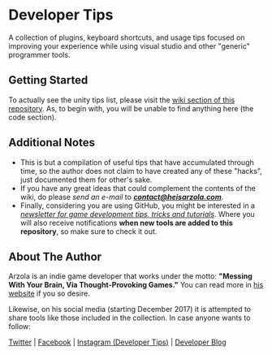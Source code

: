 # Developer Tips
A collection of plugins, keyboard shortcuts, and usage tips focused on improving your experience while using visual studio and other "generic" programmer tools.

## Getting Started

To actually see the unity tips list, please visit the [wiki section of this repository](https://github.com/heisarzola/Developer-Tips/wiki). As, to begin with, you will be unable to find anything here (the code section).

## Additional Notes
* This is but a compilation of useful tips that have accumulated through time, so the author does not claim to have created any of these "hacks", just documented them for other's sake.
* If you have any great ideas that could complement the contents of the wiki, do please *send an e-mail* to ***contact@heisarzola.com***.
* Finally, considering you are using GitHub, you might be interested in a [*newsletter for game development tips, tricks and tutorials*](https://heisarzola.us16.list-manage.com/subscribe?u=711c0d50be32d6a5eca3ccb18&id=43d6d70f28). Where you will also receive notifications **when new tools are added to this repository**, so make sure to check it out.

## About The Author

Arzola is an indie game developer that works under the motto: 
**"Messing With Your Brain, Via Thought-Provoking Games."** You can read more in [his website](http://heisarzola.com) if you so desire.

Likewise, on his social media (starting December 2017) it is attempted to share tools like those included in the collection. In case anyone wants to follow:

[Twitter](https://twitter.com/heisarzola/)
 | [Facebook](https://www.facebook.com/heisarzola/)
 | [Instagram (Developer Tips)](https://www.instagram.com/heisarzola/)
 | [Developer Blog](http://heisarzola.com/devblog/)
